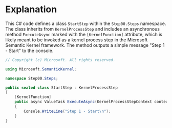 # Explanation
This C# code defines a class `StartStep` within the `Step00.Steps` namespace. The class inherits from `KernelProcessStep` and includes an asynchronous method `ExecuteAsync` marked with the `[KernelFunction]` attribute, which is likely meant to be invoked as a kernel process step in the Microsoft Semantic Kernel framework. The method outputs a simple message "Step 1 - Start" to the console.

```csharp
// Copyright (c) Microsoft. All rights reserved.

using Microsoft.SemanticKernel;

namespace Step00.Steps;

public sealed class StartStep : KernelProcessStep
{
    [KernelFunction]
    public async ValueTask ExecuteAsync(KernelProcessStepContext context)
    {
        Console.WriteLine("Step 1 - Start\n");
    }
}
```